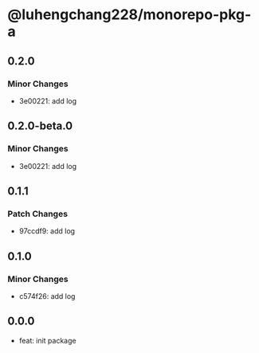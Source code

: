 # @luhengchang228/monorepo-pkg-a

## 0.2.0

### Minor Changes

- 3e00221: add log

## 0.2.0-beta.0

### Minor Changes

- 3e00221: add log

## 0.1.1

### Patch Changes

- 97ccdf9: add log

## 0.1.0

### Minor Changes

- c574f26: add log

## 0.0.0

- feat: init package
